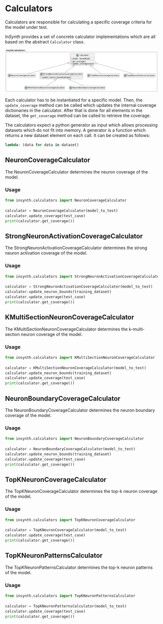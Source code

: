 # Calculators

Calculators are responsible for calculating a specific coverage criteria for the model under test.

*InSynth* provides a set of concrete calculator implementations which are all based on the abstract `Calculator` class.

![InSynth Calculators](../images/insynth_calculators.png)

Each calculator has to be instantiated for a specific model. Then, the `update_coverage` method can be called which
updates the internal coverage dictionaries in the calculator. After that is done for all elements in the dataset,
the `get_coverage` method can be called to retrieve the coverage.

The calculators expect a python generator as input which allows processing datasets which do not fit into memory.
A generator is a function which returns a new dataset element on each call.
It can be created as follows:

```python
lambda: (data for data in dataset)
```

## NeuronCoverageCalculator

The NeuronCoverageCalculator determines the neuron coverage of the model.

### Usage

```python
from insynth.calculators import NeuronCoverageCalculator

calculator = NeuronCoverageCalculator(model_to_test)
calculator.update_coverage(test_case)
print(calculator.get_coverage())
```

## StrongNeuronActivationCoverageCalculator

The StrongNeuronActivationCoverageCalculator determines the strong neuron activation coverage of the model.

### Usage

```python
from insynth.calculators import StrongNeuronActivationCoverageCalculator

calculator = StrongNeuronActivationCoverageCalculator(model_to_test)
calculator.update_neuron_bounds(training_dataset)
calculator.update_coverage(test_case)
print(calculator.get_coverage())
```

## KMultiSectionNeuronCoverageCalculator

The KMultiSectionNeuronCoverageCalculator determines the k-multi-section neuron coverage of the model.

### Usage

```python
from insynth.calculators import KMultiSectionNeuronCoverageCalculator

calculator = KMultiSectionNeuronCoverageCalculator(model_to_test)
calculator.update_neuron_bounds(training_dataset)
calculator.update_coverage(test_case)
print(calculator.get_coverage())
```

## NeuronBoundaryCoverageCalculator

The NeuronBoundaryCoverageCalculator determines the neuron boundary coverage of the model.

### Usage

```python
from insynth.calculators import NeuronBoundaryCoverageCalculator

calculator = NeuronBoundaryCoverageCalculator(model_to_test)
calculator.update_neuron_bounds(training_dataset)
calculator.update_coverage(test_case)
print(calculator.get_coverage())
```

## TopKNeuronCoverageCalculator

The TopKNeuronCoverageCalculator determines the top-k neuron coverage of the model.

### Usage

```python
from insynth.calculators import TopKNeuronCoverageCalculator

calculator = TopKNeuronCoverageCalculator(model_to_test)
calculator.update_coverage(test_case)
print(calculator.get_coverage())
```

## TopKNeuronPatternsCalculator

The TopKNeuronPatternsCalculator determines the top-k neuron patterns of the model.

### Usage

```python
from insynth.calculators import TopKNeuronPatternsCalculator

calculator = TopKNeuronPatternsCalculator(model_to_test)
calculator.update_coverage(test_case)
print(calculator.get_coverage())
```